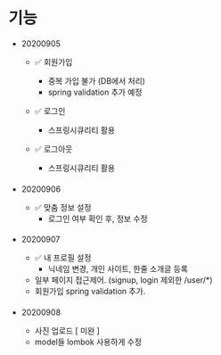 # 기능

- 20200905
    - ✅ 회원가입
      - 중복 가입 불가 (DB에서 처리)
      - spring validation 추가 예정
        
    - ✅ 로그인
      - 스프링시큐리티 활용 

    - ✅ 로그아웃
      - 스프링시큐리티 활용

    ####
- 20200906
    - ✅ 맞춤 정보 설정
      - 로그인 여부 확인 후, 정보 수정 

    ####
- 20200907
    - ✅ 내 프로필 설정
      - 닉네임 변경, 개인 사이트, 한줄 소개글 등록
    - 일부 페이지 접근제어. (signup, login 제외한 /user/*)
    - 회원가입  spring validation 추가. 

   ####
- 20200908
    - 사진 업로드 [ 미완 ]
    - model들 lombok 사용하게 수정 
